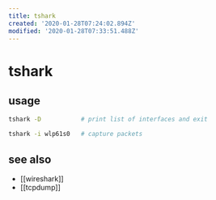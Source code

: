 ```yaml
---
title: tshark
created: '2020-01-28T07:24:02.894Z'
modified: '2020-01-28T07:33:51.488Z'
---
```


# tshark

## usage
```sh
tshark -D           # print list of interfaces and exit

tshark -i wlp61s0   # capture packets
```

## see also
- [[wireshark]]
- [[tcpdump]]
